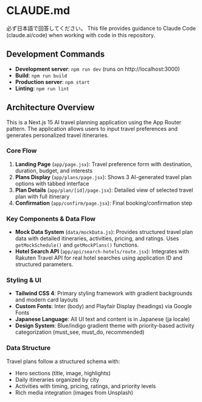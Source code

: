 # CLAUDE.md

必ず日本語で回答してください。
This file provides guidance to Claude Code (claude.ai/code) when working with code in this repository.

## Development Commands

- **Development server**: `npm run dev` (runs on http://localhost:3000)
- **Build**: `npm run build`
- **Production server**: `npm start`
- **Linting**: `npm run lint`

## Architecture Overview

This is a Next.js 15 AI travel planning application using the App Router pattern. The application allows users to input travel preferences and generates personalized travel itineraries.

### Core Flow

1. **Landing Page** (`app/page.jsx`): Travel preference form with destination, duration, budget, and interests
2. **Plans Display** (`app/plans/page.jsx`): Shows 3 AI-generated travel plan options with tabbed interface
3. **Plan Details** (`app/plan/[id]/page.jsx`): Detailed view of selected travel plan with full itinerary
4. **Confirmation** (`app/confirm/page.jsx`): Final booking/confirmation step

### Key Components & Data Flow

- **Mock Data System** (`data/mockData.js`): Provides structured travel plan data with detailed itineraries, activities, pricing, and ratings. Uses `getMockSchedule()` and `getMockPlans()` functions.
- **Hotel Search API** (`app/api/search-hotels/route.jsx`): Integrates with Rakuten Travel API for real hotel searches using application ID and structured parameters.

### Styling & UI

- **Tailwind CSS 4**: Primary styling framework with gradient backgrounds and modern card layouts
- **Custom Fonts**: Inter (body) and Playfair Display (headings) via Google Fonts
- **Japanese Language**: All UI text and content is in Japanese (ja locale)
- **Design System**: Blue/indigo gradient theme with priority-based activity categorization (must_see, must_do, recommended)

### Data Structure

Travel plans follow a structured schema with:

- Hero sections (title, image, highlights)
- Daily itineraries organized by city
- Activities with timing, pricing, ratings, and priority levels
- Rich media integration (images from Unsplash)
